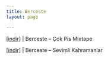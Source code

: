 ```yaml
---
title: Berceste
layout: page

---
```

<a href="https://cloud.mail.ru/public/de37fcce3707/Berceste%20-%20Cok%20Pis%20Mixtape" target="_blank">[indir]</a> | Berceste &#8211; Çok Pis Mixtape

<a href="https://cloud.mail.ru/public/5cf9733328d4/Berceste%20-%20Sevimli%20Kahramanlar" target="_blank">[indir]</a> | Berceste &#8211; Sevimli Kahramanlar